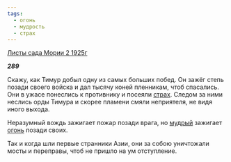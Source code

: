 ```yaml
---
tags:
  - огонь
  - мудрость
  - страх
---
```

[Листы сада Мории 2 1925г](https://127.0.0.1:4002/agni/1925)

___289___

Скажу, как Тимур добыл одну из самых больших побед. Он зажёг степь позади своего войска и дал тысячу коней пленникам, чтоб спасались. Они в ужасе понеслись к противнику и посеяли [страх](../../../tags/#страх). Следом за ними неслись орды Тимура и скорее пламени смяли неприятеля, не видя иного выхода.   

Неразумный вождь зажигает пожар позади врага, но [мудрый](../../../tags/#мудрость) зажигает [огонь](../../../tags/#огонь) позади своих.   

Так и когда шли первые странники Азии, они за собою уничтожали мосты и переправы, чтоб не пришло на ум отступление.   

